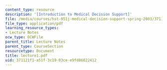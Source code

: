 ```yaml
---
content_type: resource
description: '[Introduction to Medical Decision Support]'
file: /media/courses/hst-951j-medical-decision-support-spring-2003/371121f1a51f3c1903cee9fd86022412_lecture1.pdf
file_type: application/pdf
learning_resource_types:
- Lecture Notes
ocw_type: OCWFile
parent_title: Lecture Notes
parent_type: CourseSection
resourcetype: Document
title: lecture1.pdf
uid: 371121f1-a51f-3c19-03ce-e9fd86022412
---
```

